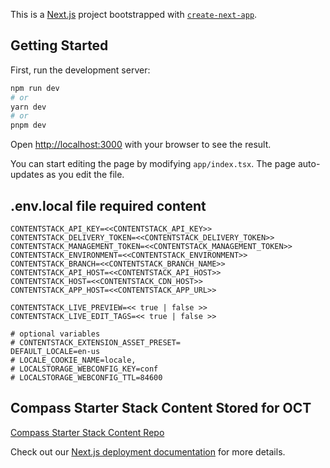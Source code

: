 This is a [Next.js](https://nextjs.org/) project bootstrapped with [`create-next-app`](https://github.com/vercel/next.js/tree/canary/packages/create-next-app).

## Getting Started

First, run the development server:

```bash
npm run dev
# or
yarn dev
# or
pnpm dev
```

Open [http://localhost:3000](http://localhost:3000) with your browser to see the result.

You can start editing the page by modifying `app/index.tsx`. The page auto-updates as you edit the file.

## .env.local file required content
```
CONTENTSTACK_API_KEY=<<CONTENTSTACK_API_KEY>>
CONTENTSTACK_DELIVERY_TOKEN=<<CONTENTSTACK_DELIVERY_TOKEN>>
CONTENTSTACK_MANAGEMENT_TOKEN=<<CONTENTSTACK_MANAGEMENT_TOKEN>>
CONTENTSTACK_ENVIRONMENT=<<CONTENTSTACK_ENVIRONMENT>>
CONTENTSTACK_BRANCH=<<CONTENTSTACK_BRANCH_NAME>>
CONTENTSTACK_API_HOST=<<CONTENTSTACK_API_HOST>>
CONTENTSTACK_HOST=<<CONTENTSTACK_CDN_HOST>>
CONTENTSTACK_APP_HOST=<<CONTENTSTACK_APP_URL>>

CONTENTSTACK_LIVE_PREVIEW=<< true | false >>
CONTENTSTACK_LIVE_EDIT_TAGS=<< true | false >>

# optional variables
# CONTENTSTACK_EXTENSION_ASSET_PRESET=
DEFAULT_LOCALE=en-us
# LOCALE_COOKIE_NAME=locale,
# LOCALSTORAGE_WEBCONFIG_KEY=conf
# LOCALSTORAGE_WEBCONFIG_TTL=84600

```
## Compass Starter Stack Content Stored for OCT
[Compass Starter Stack Content Repo](https://github.com/Contentstack-Solutions/universal-demo-stack)

Check out our [Next.js deployment documentation](https://nextjs.org/docs/deployment) for more details.